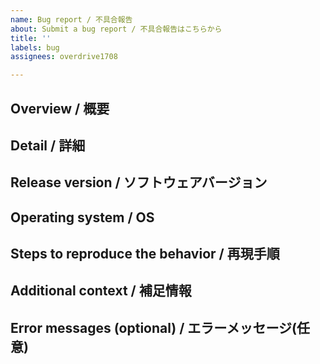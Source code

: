```yaml
---
name: Bug report / 不具合報告
about: Submit a bug report / 不具合報告はこちらから
title: ''
labels: bug
assignees: overdrive1708

---
```


## Overview / 概要

## Detail / 詳細

## Release version / ソフトウェアバージョン

## Operating system / OS

## Steps to reproduce the behavior / 再現手順

## Additional context / 補足情報

## Error messages (optional) / エラーメッセージ(任意)
